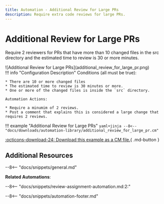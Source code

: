 ```yaml
---
title: Automation - Additional Review for Large PRs
description: Require extra code reviews for large PRs.
---
```

# Additional Review for Large PRs
Require 2 reviewers for PRs that have more than 10 changed files in the src directory and the estimated time to review is 30 or more minutes.

<div class="automationImage" style="align:right" markdown="1">
![Additional Review for Large PRs](additional_review_for_large_pr.png)
</div>

<div class="automationDescription" markdown="1">
!!! info "Configuration Description"
    Conditions (all must be true):

    * There are 10 or more changed files
    * The estimated time to review is 30 minutes or more.
    * One or more of the changed files is inside the `src` directory.

    Automation Actions:

    * Require a minumim of 2 reviews.
    * Post a comment that explains this is considered a large change that requires 2 reviews.
</div>

!!! example "Additional Review for Large PRs"
    ```yaml+jinja
    --8<-- "docs/downloads/automation-library/additional_review_for_large_pr.cm"
    ```
    <div class="result" markdown>
      <span>
      [:octicons-download-24: Download this example as a CM file.](/downloads/automation-library/additional_review_for_large_pr.cm){ .md-button }
      </span>
    </div>

## Additional Resources

--8<-- "docs/snippets/general.md"

**Related Automations**:

--8<-- "docs/snippets/review-assignment-automation.md:2:"

--8<-- "docs/snippets/automation-footer.md"